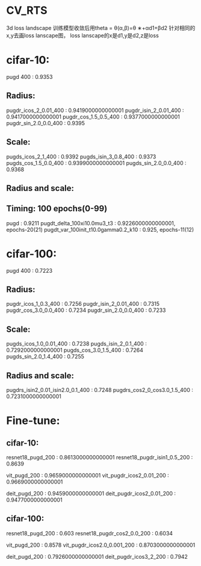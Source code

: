 # CV_RTS

<!-- using git lfs tracking lfs, so need 
git clone url
then:
git lfs pull -->

3d loss landscape
训练模型收敛后用theta = θ(α,β)=θ ∗+αd1+βd2
针对相同的x,y去画loss lanscape图，
​loss lanscape的x是d1,y是d2,z是loss


# cifar-10:
pugd 400 : 0.9353
## Radius:
pugdr_icos_2_0.01_400 : 0.9419000000000001
pugdr_isin_2_0.01_400 : 0.9417000000000001
pugdr_cos_1.5_0.5_400 : 0.9377000000000001
pugdr_sin_2.0_0.0_400 : 0.9395

## Scale:
pugds_icos_2_1_400 : 0.9392
pugds_isin_3_0.8_400 : 0.9373
pugds_cos_1.5_0.0_400 : 0.9399000000000001
pugds_sin_2.0_0.0_400 : 0.9368

## Radius and scale:

## Timing: 100 epochs(0-99)
pugd : 0.9211
pugdt_delta_100xi10.0mu3_t3 : 0.9226000000000001, epochs-20(21)
pugdt_var_100init_t10.0gamma0.2_k10 : 0.925, epochs-11(12)


# cifar-100:
pugd 400 : 0.7223
## Radius:
pugdr_icos_1_0.3_400 : 0.7256
pugdr_isin_2_0.01_400 : 0.7315
pugdr_cos_3.0_0.0_400 : 0.7234
pugdr_sin_2.0_0.0_400 : 0.7233

## Scale:
pugds_icos_1.0_0.01_400 : 0.7238
pugds_isin_2_0.1_400 : 0.7292000000000001
pugds_cos_3.0_1.5_400 : 0.7264
pugds_sin_2.0_1.4_400 : 0.7255

## Radius and scale:
pugdrs_isin2_0.01_isin2.0_0.1_400 : 0.7248 
pugdrs_cos2_0_cos3.0_1.5_400 : 0.7231000000000001


# Fine-tune:
## cifar-10:
resnet18_pugd_200 : 0.8613000000000001
resnet18_pugdr_isin1_0.5_200 : 0.8639

vit_pugd_200 : 0.9659000000000001
vit_pugdr_icos2_0.01_200 : 0.9669000000000001

deit_pugd_200 : 0.9459000000000001
deit_pugdr_icos2_0.01_200 : 0.9477000000000001

## cifar-100:
resnet18_pugd_200 : 0.603
resnet18_pugdr_cos2_0.0_200 : 0.6034

vit_pugd_200 : 0.8578
vit_pugdr_icos2.0_0.001_200 : 0.8703000000000001

deit_pugd_200 : 0.7926000000000001
deit_pugdr_icos3_2_200 : 0.7942
